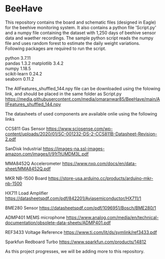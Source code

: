 # BeeHave

This repository contains the board and schematic files (designed in Eagle) for the beehive monitoring system. It also contains a python file 'Script.py' and a numpy file containing the dataset with 1,250 days of beehive sensor data and waether recordings. The sample python script reads the numpy file and uses random forest to estimate the daily weight variations. Following packages are required to run the script.

python                    3.7.11  
pandas                    1.3.2 
matplotlib                3.4.2              
numpy                     1.18.5                         
scikit-learn              0.24.2           
seaborn                   0.11.2 



The AllFeatures_shuffled_144.npy file can be downloaded using the folowing link, and should be placed in the same folder as Script.py
https://media.githubusercontent.com/media/omaranwar85/BeeHave/main/AllFeatures_shuffled_144.npy



The datasheets of used components are available onlie using the following links

CCS811 Gas Sensor
https://www.sciosense.com/wp-content/uploads/2020/01/SC-001232-DS-2-CCS811B-Datasheet-Revision-2.pdf

SanDisk Industrial
https://images-na.ssl-images-amazon.com/images/I/91tTtUMDM3L.pdf

MMA8452Q Accelerometer
https://www.nxp.com/docs/en/data-sheet/MMA8452Q.pdf

MKR NB-1500 Board
https://store-usa.arduino.cc/products/arduino-mkr-nb-1500

HX711 Load Amplifier
https://datasheetspdf.com/pdf/842201/Aviasemiconductor/HX711/1

BME280 Sensor
https://datasheetspdf.com/pdf/1096951/Bosch/BME280/1

ADMP401 MEMS microphone
https://www.analog.com/media/en/technical-documentation/obsolete-data-sheets/ADMP401.pdf

REF3433 Voltage Reference
https://www.ti.com/lit/ds/symlink/ref3433.pdf

Sparkfun Redboard Turbo
https://www.sparkfun.com/products/14812



As this project progresses, we will be adding more to this repository.
